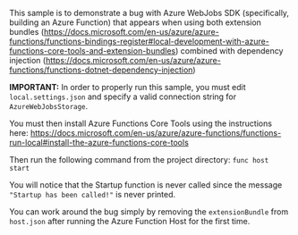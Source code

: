 This sample is to demonstrate a bug with Azure WebJobs SDK (specifically, building an Azure Function) that appears when using both extension bundles (https://docs.microsoft.com/en-us/azure/azure-functions/functions-bindings-register#local-development-with-azure-functions-core-tools-and-extension-bundles) combined with dependency injection (https://docs.microsoft.com/en-us/azure/azure-functions/functions-dotnet-dependency-injection)

**IMPORTANT:** In order to properly run this sample, you must edit `local.settings.json` and specify a valid connection string for `AzureWebJobsStorage`.

You must then install Azure Functions Core Tools using the instructions here: https://docs.microsoft.com/en-us/azure/azure-functions/functions-run-local#install-the-azure-functions-core-tools

Then run the following command from the project directory: `func host start`

You will notice that the Startup function is never called since the message `"Startup has been called!"` is never printed.

You can work around the bug simply by removing the `extensionBundle` from `host.json` after running the Azure Function Host for the first time.
